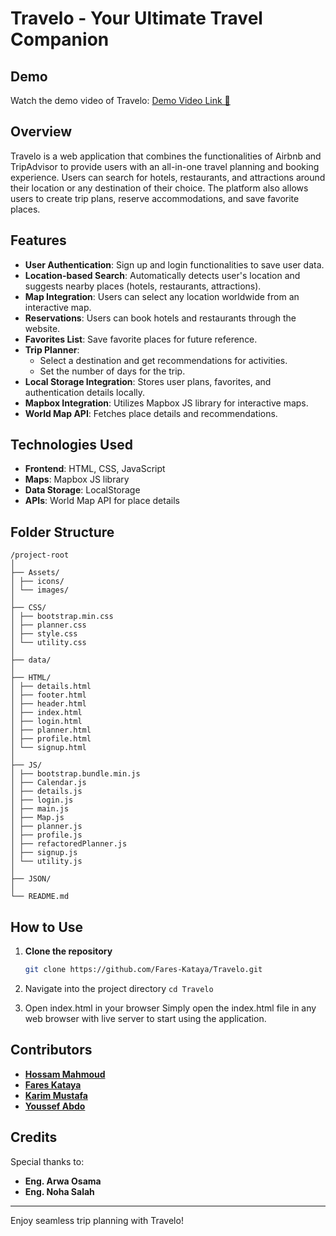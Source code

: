 # Travelo - Your Ultimate Travel Companion

## Demo

Watch the demo video of Travelo: [Demo Video Link 🎥](https://drive.google.com/file/d/1wZPPdcqk2-RIvHueLDZVGEpZvyUwZWVo/view?usp=sharing)

## Overview

Travelo is a web application that combines the functionalities of Airbnb and TripAdvisor to provide users with an all-in-one travel planning and booking experience. Users can search for hotels, restaurants, and attractions around their location or any destination of their choice. The platform also allows users to create trip plans, reserve accommodations, and save favorite places.

## Features

- **User Authentication**: Sign up and login functionalities to save user data.
- **Location-based Search**: Automatically detects user's location and suggests nearby places (hotels, restaurants, attractions).
- **Map Integration**: Users can select any location worldwide from an interactive map.
- **Reservations**: Users can book hotels and restaurants through the website.
- **Favorites List**: Save favorite places for future reference.
- **Trip Planner**:
  - Select a destination and get recommendations for activities.
  - Set the number of days for the trip.
- **Local Storage Integration**: Stores user plans, favorites, and authentication details locally.
- **Mapbox Integration**: Utilizes Mapbox JS library for interactive maps.
- **World Map API**: Fetches place details and recommendations.

## Technologies Used

- **Frontend**: HTML, CSS, JavaScript
- **Maps**: Mapbox JS library
- **Data Storage**: LocalStorage
- **APIs**: World Map API for place details

## Folder Structure

```
/project-root
│
├── Assets/
│ ├── icons/
│ └── images/
│
├── CSS/
│ ├── bootstrap.min.css
│ ├── planner.css
│ ├── style.css
│ └── utility.css
│
├── data/
│
├── HTML/
│ ├── details.html
│ ├── footer.html
│ ├── header.html
│ ├── index.html
│ ├── login.html
│ ├── planner.html
│ ├── profile.html
│ └── signup.html
│
├── JS/
│ ├── bootstrap.bundle.min.js
│ ├── Calendar.js
│ ├── details.js
│ ├── login.js
│ ├── main.js
│ ├── Map.js
│ ├── planner.js
│ ├── profile.js
│ ├── refactoredPlanner.js
│ ├── signup.js
│ └── utility.js
│
├── JSON/
│
└── README.md
```

## How to Use

1. **Clone the repository**

   ```sh
   git clone https://github.com/Fares-Kataya/Travelo.git

   ```

2. Navigate into the project directory
   `cd Travelo`

3. Open index.html in your browser
   Simply open the index.html file in any web browser with live server to start using the application.

## Contributors

- [**Hossam Mahmoud**](https://github.com/HossamMahmoudkhedr)
- [**Fares Kataya**](https://github.com/Fares-Kataya)
- [**Karim Mustafa**](https://github.com/karimmustafa11)
- [**Youssef Abdo**](https://github.com/yousefabdo200)

## Credits

Special thanks to:

- **Eng. Arwa Osama**
- **Eng. Noha Salah**

---

Enjoy seamless trip planning with Travelo!
